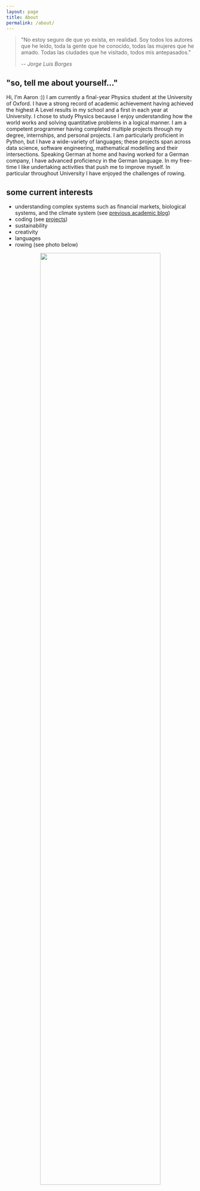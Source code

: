 ```yaml
---
layout: page
title: About
permalink: /about/
---
```


> "No estoy seguro de que yo exista, en realidad. Soy todos los autores que he leído, toda la gente que he conocido, todas las mujeres que he amado. Todas las ciudades que he visitado, todos mis antepasados."
>
> -- <cite>Jorge Luis Borges<cite>

## "so, tell me about yourself..."

Hi, I'm Aaron :)) I am currently a final-year Physics student at the University of Oxford. I have a strong record of academic achievement having achieved the highest A Level results in my school and a first in each year at University. I chose to study Physics because I enjoy understanding how the world works and solving quantitative problems in a logical manner. I am a competent programmer having completed multiple projects through my degree, internships, and personal projects. I am particularly proficient in Python, but I have a wide-variety of languages; these projects span across data science, software engineering, mathematical modelling and their intersections. Speaking German at home and having worked for a German company, I have advanced proficiency in the German language. In my free-time I like undertaking activities that push me to improve myself. In particular throughout University I have enjoyed the challenges of rowing.


## some current interests

- understanding complex systems such as financial markets, biological systems, and the climate system (see [previous academic blog](https://comprehensiblecomplexity.com/))
- coding (see [projects](https://a5v.github.io/personal-website/projects/))
- sustainability
- creativity
- languages
- rowing (see photo below)

<center>
<img src="https://a5v.github.io/personal-website/assets/images/flower_crown_rowing.jpg" style="width:80%;"/>
</center>

<!-- <br>

There are currently three main aims for this website:
1. to showcase projects I've worked on
2. to share things I think others would find useful and/or interesting
3. to develop my technical skills with a fun project

<br>

Feel free to contact me through [LinkedIn](https://www.linkedin.com/in/aaron-vitarana/) :)) -->
